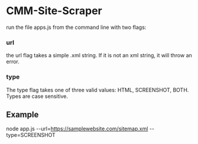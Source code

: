 # CMM-Site-Scraper

run the file apps.js from the command line with two flags:

### url

the url flag takes a simple .xml string. If it is not an xml string, it will throw an error.

### type

The type flag takes one of three valid values: HTML, SCREENSHOT, BOTH. Types are case sensitive.

## Example

node app.js --url=https://samplewebsite.com/sitemap.xml --type=SCREENSHOT
